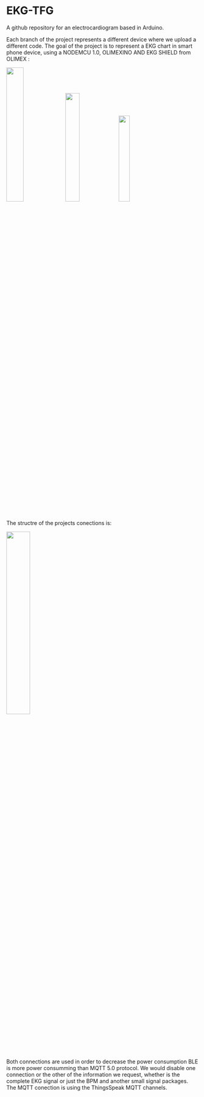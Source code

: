 # EKG-TFG
A github repository for an electrocardiogram based in Arduino.

Each branch of the project represents a different device where we upload a different code.
The goal of the project is to represent a EKG chart in smart phone device, using a NODEMCU 1.0, OLIMEXINO AND EKG SHIELD from OLIMEX :

<img src="https://user-images.githubusercontent.com/106173055/221409371-6660340b-2d4c-47f5-ad16-3645e1ec97a0.png" width="30%"></img> <img src="https://user-images.githubusercontent.com/106173055/221409380-3dac1a86-6fff-4129-a5ce-cbe01d0636a1.png" width="27%"></img> <img src="https://user-images.githubusercontent.com/106173055/221409417-152cad90-0679-406b-af4e-85f1801f9fc7.png" width="24%"></img> 


The structre of the projects conections is:

<img src="https://user-images.githubusercontent.com/106173055/221410575-82795b21-d5a7-4704-b455-d0a3cd1009b6.png" width="35%"></img>

Both connections are used in order to decrease the power consumption BLE is more power consumming than MQTT 5.0 protocol. We would disable one connection or the other of the information we request, whether is the complete EKG signal or just the BPM and another small signal packages.
The MQTT conection is using the ThingsSpeak MQTT channels.
